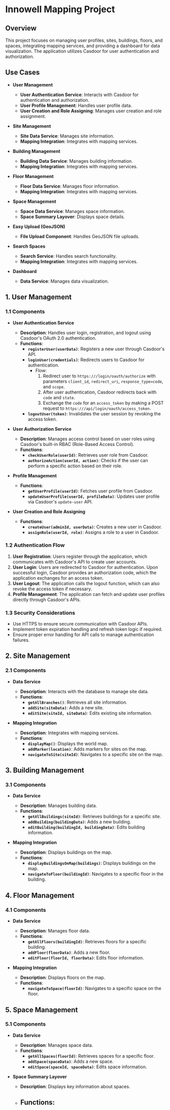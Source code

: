 # Innowell Mapping Project

## Overview

This project focuses on managing user profiles, sites, buildings, floors, and spaces, integrating mapping services, and providing a dashboard for data visualization. The application utilizes Casdoor for user authentication and authorization.

## Use Cases

- **User Management**
  - **User Authentication Service**: Interacts with Casdoor for authentication and authorization.
  - **User Profile Management**: Handles user profile data.
  - **User Creation and Role Assigning**: Manages user creation and role assignment.

- **Site Management**
  - **Site Data Service**: Manages site information.
  - **Mapping Integration**: Integrates with mapping services.

- **Building Management**
  - **Building Data Service**: Manages building information.
  - **Mapping Integration**: Integrates with mapping services.

- **Floor Management**
  - **Floor Data Service**: Manages floor information.
  - **Mapping Integration**: Integrates with mapping services.

- **Space Management**
  - **Space Data Service**: Manages space information.
  - **Space Summary Layover**: Displays space details.

- **Easy Upload (GeoJSON)**
  - **File Upload Component**: Handles GeoJSON file uploads.

- **Search Spaces**
  - **Search Service**: Handles search functionality.
  - **Mapping Integration**: Integrates with mapping services.

- **Dashboard**
  - **Data Service**: Manages data visualization.

## 1. User Management

### 1.1 Components

- **User Authentication Service**
  - **Description**: Handles user login, registration, and logout using Casdoor's OAuth 2.0 authentication.
  - **Functions**:
    - **`registerUser(userData)`**: Registers a new user through Casdoor's API.
    - **`loginUser(credentials)`**: Redirects users to Casdoor for authentication.
      - Flow:
        1. Redirect user to `https:///login/oauth/authorize` with parameters `client_id`, `redirect_uri`, `response_type=code`, and `scope`.
        2. After user authentication, Casdoor redirects back with `code` and `state`.
        3. Exchange the `code` for an `access_token` by making a POST request to `https:///api/login/oauth/access_token`.
    - **`logoutUser(token)`**: Invalidates the user session by revoking the access token.

- **User Authorization Service**
  - **Description**: Manages access control based on user roles using Casdoor's built-in RBAC (Role-Based Access Control).
  - **Functions**:
    - **`checkUserRole(userId)`**: Retrieves user role from Casdoor.
    - **`authorizeAction(userId, action)`**: Checks if the user can perform a specific action based on their role.

- **Profile Management**
  - **Functions**:
    - **`getUserProfile(userId)`**: Fetches user profile from Casdoor.
    - **`updateUserProfile(userId, profileData)`**: Updates user profile via Casdoor's `update-user` API.

- **User Creation and Role Assigning**
  - **Functions**:
    - **`createUser(adminId, userData)`**: Creates a new user in Casdoor.
    - **`assignRole(userId, role)`**: Assigns a role to a user in Casdoor.

### 1.2 Authentication Flow

1. **User Registration**: Users register through the application, which communicates with Casdoor's API to create user accounts.
2. **User Login**: Users are redirected to Casdoor for authentication. Upon successful login, Casdoor provides an authorization code, which the application exchanges for an access token.
3. **User Logout**: The application calls the logout function, which can also revoke the access token if necessary.
4. **Profile Management**: The application can fetch and update user profiles directly through Casdoor's APIs.

### 1.3 Security Considerations

- Use HTTPS to ensure secure communication with Casdoor APIs.
- Implement token expiration handling and refresh token logic if required.
- Ensure proper error handling for API calls to manage authentication failures.

## 2. Site Management

### 2.1 Components

- **Data Service**
  - **Description**: Interacts with the database to manage site data.
  - **Functions**:
    - **`getAllBranches()`**: Retrieves all site information.
    - **`addSite(siteData)`**: Adds a new site.
    - **`editSite(siteId, siteData)`**: Edits existing site information.

- **Mapping Integration**
  - **Description**: Integrates with mapping services.
  - **Functions**:
    - **`displayMap()`**: Displays the world map.
    - **`addMarker(location)`**: Adds markers for sites on the map.
    - **`navigateToSite(siteId)`**: Navigates to a specific site on the map.

## 3. Building Management

### 3.1 Components

- **Data Service**
  - **Description**: Manages building data.
  - **Functions**:
    - **`getAllBuildings(siteId)`**: Retrieves buildings for a specific site.
    - **`addBuilding(buildingData)`**: Adds a new building.
    - **`editBuilding(buildingId, buildingData)`**: Edits building information.

- **Mapping Integration**
  - **Description**: Displays buildings on the map.
  - **Functions**:
    - **`displayBuildingsOnMap(buildings)`**: Displays buildings on the map.
    - **`navigateToFloor(buildingId)`**: Navigates to a specific floor in the building.

## 4. Floor Management

### 4.1 Components

- **Data Service**
  - **Description**: Manages floor data.
  - **Functions**:
    - **`getAllFloors(buildingId)`**: Retrieves floors for a specific building.
    - **`addFloor(floorData)`**: Adds a new floor.
    - **`editFloor(floorId, floorData)`**: Edits floor information.

- **Mapping Integration**
  - **Description**: Displays floors on the map.
  - **Functions**:
    - **`navigateToSpace(floorId)`**: Navigates to a specific space on the floor.

## 5. Space Management

### 5.1 Components

- **Data Service**
  - **Description**: Manages space data.
  - **Functions**:
    - **`getAllSpaces(floorId)`**: Retrieves spaces for a specific floor.
    - **`addSpace(spaceData)`**: Adds a new space.
    - **`editSpace(spaceId, spaceData)`**: Edits space information.

- **Space Summary Layover**
  - **Description**: Displays key information about spaces.
  - **Functions**:
    - 
